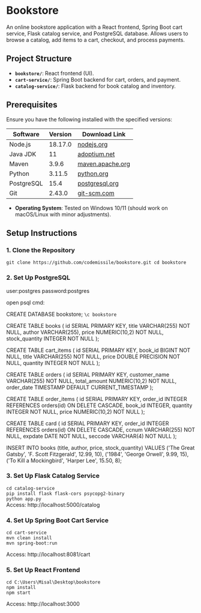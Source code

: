 # Bookstore

An online bookstore application with a React frontend, Spring Boot cart service, Flask catalog service, and PostgreSQL database. 
Allows users to browse a catalog, add items to a cart, checkout, and process payments.

## Project Structure
- **`bookstore/`**: React frontend (UI).
- **`cart-service/`**: Spring Boot backend for cart, orders, and payment.
- **`catalog-service/`**: Flask backend for book catalog and inventory.

## Prerequisites
Ensure you have the following installed with the specified versions:

| Software          | Version       | Download Link                                  |
|-------------------|---------------|------------------------------------------------|
| Node.js           | 18.17.0       | [nodejs.org](https://nodejs.org/dist/v18.17.0/) |
| Java JDK          | 11            | [adoptium.net](https://adoptium.net/temurin/releases/?version=11) |
| Maven             | 3.9.6         | [maven.apache.org](https://maven.apache.org/download.cgi) |
| Python            | 3.11.5        | [python.org](https://www.python.org/downloads/release/python-3115/) |
| PostgreSQL        | 15.4          | [postgresql.org](https://www.postgresql.org/download/) |
| Git               | 2.43.0        | [git-scm.com](https://git-scm.com/downloads) |

- **Operating System**: Tested on Windows 10/11 (should work on macOS/Linux with minor adjustments).

## Setup Instructions

### 1. Clone the Repository
`git clone https://github.com/codemissile/bookstore.git
cd bookstore`

### 2. Set Up PostgreSQL
user:postgres
password:postgres

open psql cmd:

CREATE DATABASE bookstore;
```\c bookstore```

CREATE TABLE books (
    id SERIAL PRIMARY KEY,
    title VARCHAR(255) NOT NULL,
    author VARCHAR(255),
    price NUMERIC(10,2) NOT NULL,
    stock_quantity INTEGER NOT NULL
);

CREATE TABLE cart_items (
    id SERIAL PRIMARY KEY,
    book_id BIGINT NOT NULL,
    title VARCHAR(255) NOT NULL,
    price DOUBLE PRECISION NOT NULL,
    quantity INTEGER NOT NULL
);

CREATE TABLE orders (
    id SERIAL PRIMARY KEY,
    customer_name VARCHAR(255) NOT NULL,
    total_amount NUMERIC(10,2) NOT NULL,
    order_date TIMESTAMP DEFAULT CURRENT_TIMESTAMP
);

CREATE TABLE order_items (
    id SERIAL PRIMARY KEY,
    order_id INTEGER REFERENCES orders(id) ON DELETE CASCADE,
    book_id INTEGER,
    quantity INTEGER NOT NULL,
    price NUMERIC(10,2) NOT NULL
);

CREATE TABLE card (
    id SERIAL PRIMARY KEY,
    order_id INTEGER REFERENCES orders(id) ON DELETE CASCADE,
    ccnum VARCHAR(255) NOT NULL,
    expdate DATE NOT NULL,
    seccode VARCHAR(4) NOT NULL
);

INSERT INTO books (title, author, price, stock_quantity) VALUES
('The Great Gatsby', 'F. Scott Fitzgerald', 12.99, 10),
('1984', 'George Orwell', 9.99, 15),
('To Kill a Mockingbird', 'Harper Lee', 15.50, 8);

### 3. Set Up Flask Catalog Service

```cd catalog-service```<br>
```pip install flask flask-cors psycopg2-binary```<br>
```python app.py```<br>
Access: http://localhost:5000/catalog

### 4. Set Up Spring Boot Cart Service

```cd cart-service```<br>
```mvn clean install```<br>
```mvn spring-boot:run```<br>

Access: http://localhost:8081/cart

### 5. Set Up React Frontend

```cd C:\Users\Misal\Desktop\bookstore```<br>
```npm install```<br>
```npm start```<br>

Access: http://localhost:3000
